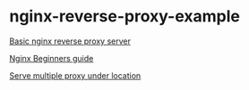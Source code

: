 # nginx-reverse-proxy-example
[Basic nginx reverse proxy server](https://www.hostinger.com/tutorials/how-to-set-up-nginx-reverse-proxy/)

[Nginx Beginners guide](http://nginx.org/en/docs/beginners_guide.html)

[Serve multiple proxy under location](https://serverfault.com/questions/650117/serving-multiple-proxy-endpoints-under-location-in-nginx)
